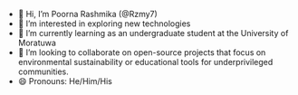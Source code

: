 - 👋 Hi, I’m Poorna Rashmika (@Rzmy7)
- 👀 I’m interested in exploring new technologies
- 🌱 I’m currently learning as an undergraduate student at the University of Moratuwa
- 💞️ I’m looking to collaborate on open-source projects that focus on environmental sustainability or educational tools for underprivileged communities.
- 😄 Pronouns: He/Him/His



